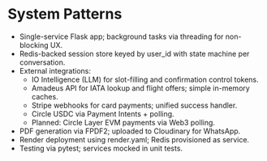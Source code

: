 # System Patterns

- Single-service Flask app; background tasks via threading for non-blocking UX.
- Redis-backed session store keyed by user_id with state machine per conversation.
- External integrations:
  - IO Intelligence (LLM) for slot-filling and confirmation control tokens.
  - Amadeus API for IATA lookup and flight offers; simple in-memory caches.
  - Stripe webhooks for card payments; unified success handler.
  - Circle USDC via Payment Intents + polling.
  - Planned: Circle Layer EVM payments via Web3 polling.
- PDF generation via FPDF2; uploaded to Cloudinary for WhatsApp.
- Render deployment using render.yaml; Redis provisioned as service.
- Testing via pytest; services mocked in unit tests. 